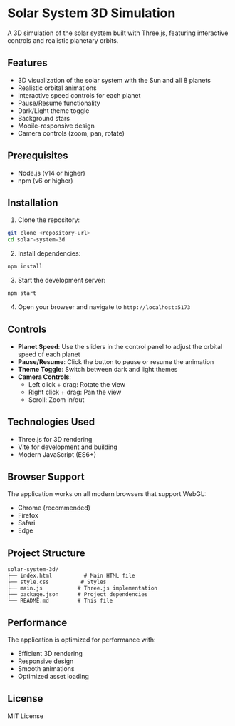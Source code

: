 # Solar System 3D Simulation

A 3D simulation of the solar system built with Three.js, featuring interactive controls and realistic planetary orbits.

## Features

- 3D visualization of the solar system with the Sun and all 8 planets
- Realistic orbital animations
- Interactive speed controls for each planet
- Pause/Resume functionality
- Dark/Light theme toggle
- Background stars
- Mobile-responsive design
- Camera controls (zoom, pan, rotate)

## Prerequisites

- Node.js (v14 or higher)
- npm (v6 or higher)

## Installation

1. Clone the repository:
```bash
git clone <repository-url>
cd solar-system-3d
```

2. Install dependencies:
```bash
npm install
```

3. Start the development server:
```bash
npm start
```

4. Open your browser and navigate to `http://localhost:5173`

## Controls

- **Planet Speed**: Use the sliders in the control panel to adjust the orbital speed of each planet
- **Pause/Resume**: Click the button to pause or resume the animation
- **Theme Toggle**: Switch between dark and light themes
- **Camera Controls**:
  - Left click + drag: Rotate the view
  - Right click + drag: Pan the view
  - Scroll: Zoom in/out

## Technologies Used

- Three.js for 3D rendering
- Vite for development and building
- Modern JavaScript (ES6+)

## Browser Support

The application works on all modern browsers that support WebGL:
- Chrome (recommended)
- Firefox
- Safari
- Edge

## Project Structure

```
solar-system-3d/
├── index.html          # Main HTML file
├── style.css          # Styles
├── main.js           # Three.js implementation
├── package.json      # Project dependencies
└── README.md         # This file
```

## Performance

The application is optimized for performance with:
- Efficient 3D rendering
- Responsive design
- Smooth animations
- Optimized asset loading

## License

MIT License 